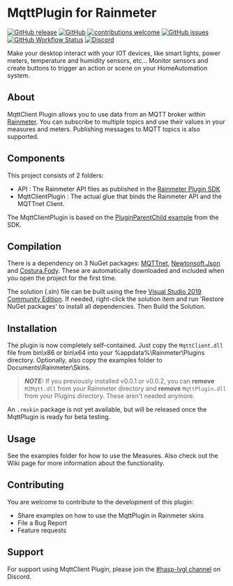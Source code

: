 # MqttPlugin for Rainmeter

[![GitHub release](https://img.shields.io/github/release/fvanroie/MqttClientPlugin.svg)](https://github.com/fvanroie/MqttClientPlugin/releases)
[![GitHub](https://img.shields.io/github/license/mashape/apistatus.svg)](https://github.com/fvanroie/MqttClientPlugin/blob/master/LICENSE)
[![contributions welcome](https://img.shields.io/badge/contributions-welcome-brightgreen.svg?style=flat)](#Contributing)
[![GitHub issues](https://img.shields.io/github/issues/fvanroie/MqttClientPlugin.svg)](http://github.com/fvanroie/MqttClientPlugin/issues)
[![GitHub Workflow Status](https://img.shields.io/github/workflow/status/fvanroie/MqttClientPlugin/Build%20Plugin?color=%237289DA&label=Build%20Plugin&logo=github&logoColor=%23dddddd)](https://github.com/fvanroie/MqttClientPlugin/actions?query=workflow%3A%22Build+Plugin%22)
[![Discord](https://img.shields.io/discord/538814618106331137?color=%237289DA&label=support&logo=discord&logoColor=white)][6]

Make your desktop interact with your IOT devices, like smart lights, power meters, temperature and humidity sensors, etc...
Monitor sensors and create buttons to trigger an action or scene on your HomeAutomation system.

## About

MqttClient Plugin allows you to use data from an MQTT broker within [Rainmeter](http://www.rainmeter.net).
You can subscribe to multiple topics and use their values in your measures and meters.
Publishing messages to MQTT topics is also supported.


## Components

This project consists of 2 folders:

- API : The Rainmeter API files as published in the [Rainmeter Plugin SDK][1]
- MqttClientPlugin : The actual glue that binds the Rainmeter API and the MQTTnet Client.

The MqttClientPlugin is based on the [PluginParentChild example](https://github.com/rainmeter/rainmeter-plugin-sdk/tree/master/C%23/PluginParentChild) from the SDK.

## Compilation

There is a dependency on 3 NuGet packages: [MQTTnet][3], [Newtonsoft.Json][4] and [Costura.Fody][5].
These are automatically downloaded and included when you open the project for the first time.

The solution (.sln) file can be built using the free [Visual Studio 2019 Community Edition](https://visualstudio.microsoft.com/vs/community/).
If needed, right-click the solution item and run 'Restore NuGet packages' to install all dependencies.
Then Build the Solution. 

## Installation

The plugin is now completely self-contained. Just copy the `MqttClient.dll` file from bin\x86 or bin\x64 into your %appdata%\Rainmeter\Plugins directory.
Optionally, also copy the examples folder to Documents\Rainmeter\Skins.

> **_NOTE:_** If you previously installed v0.0.1 or v0.0.2, you can **remove** `M2Mqtt.dll` from your Rainmeter directory and **remove** `MqttPlugin.dll` from your Plugins directory. These aren't needed anymore.

An `.rmskin` package is not yet available, but will be released once the MqttPlugin is ready for beta testing.

## Usage

See the examples folder for how to use the Measures. Also check out the Wiki page for more information about the functionality.

## Contributing

You are welcome to contribute to the development of this plugin:
- Share examples on how to use the MqttPlugin in Rainmeter skins
- File a Bug Report
- Feature requests

## Support

For support using MqttClient Plugin, please join the [#hasp-lvgl channel][6] on Discord.

[1]:https://github.com/rainmeter/rainmeter-plugin-sdk
[2]:https://github.com/eclipse/paho.mqtt.m2mqtt
[3]:https://github.com/chkr1011/MQTTnet
[4]:https://github.com/JamesNK/Newtonsoft.Json
[5]:https://github.com/Fody/Costura
[6]: https://discord.gg/VCWyuhF